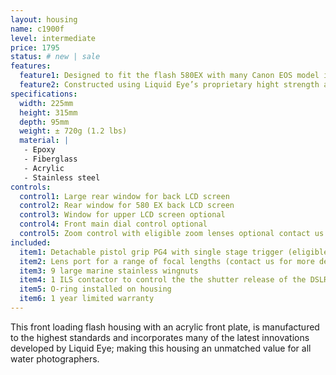 ```yaml
---
layout: housing
name: c1900f
level: intermediate
price: 1795
status: # new | sale
features:
  feature1: Designed to fit the flash 580EX with many Canon EOS model including EOS 500D, EOS 400D, EOS 450D, EOS 300D, EOS 350D, EOS 60D, EOS 50D, EOS 40D, EOS 30D, EOS 7D, EOS 5D, EOS 5D Mark II
  feature2: Constructed using Liquid Eye’s proprietary hight strength and ultra weight epoxy resin sandwiched core technology
specifications:
  width: 225mm
  height: 315mm
  depth: 95mm
  weight: ± 720g (1.2 lbs)
  material: |
   - Epoxy
   - Fiberglass
   - Acrylic
   - Stainless steel
controls:
  control1: Large rear window for back LCD screen
  control2: Rear window for 580 EX back LCD screen
  control3: Window for upper LCD screen optional
  control4: Front main dial control optional
  control5: Zoom control with eligible zoom lenses optional contact us for further details
included:
  item1: Detachable pistol grip PG4 with single stage trigger (eligible for PG3 upgrade)
  item2: Lens port for a range of focal lengths (contact us for more details)
  item3: 9 large marine stainless wingnuts
  item4: 1 ILS contactor to control the the shutter release of the DSLR.
  item5: O-ring installed on housing
  item6: 1 year limited warranty
---
```

This front loading flash housing with an acrylic front plate, is manufactured to the highest standards and incorporates many of the latest innovations developed by Liquid Eye; making this housing an unmatched value for all water photographers.
